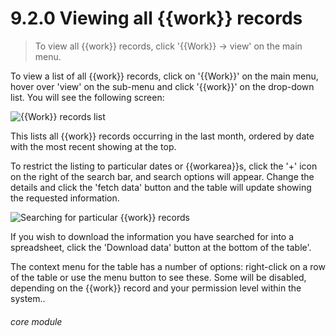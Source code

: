 # 9.2.0    Viewing all {{work}} records

> To view all {{work}} records, click '{{Work}} -> view' on the main menu. 

To view a list of all {{work}} records, click on '{{Work}}' on the main menu, hover over 'view' on the sub-menu and click '{{work}}' on the drop-down list. You will see the following screen:

![{{Work}} records list]({{imgpath}}59a.png)

This lists all {{work}} records occurring in the last month, ordered by date with the most recent showing at the top.

To restrict the listing to particular dates or {{workarea}}s, click the '+' icon on the right of the search bar, and search options will appear. Change the details and click the 'fetch data' button and the table will update showing the requested information.

![Searching for particular {{work}} records]({{imgpath}}59b.png)

If you wish to download the information you have searched for into a spreadsheet, click the 'Download data' button at the bottom of the table'.

The context menu for the table has a number of options: right-click on a row of the table or use the menu button to see these. Some will be disabled, depending on the {{work}} record and your permission level within the system.. 

###### core module

